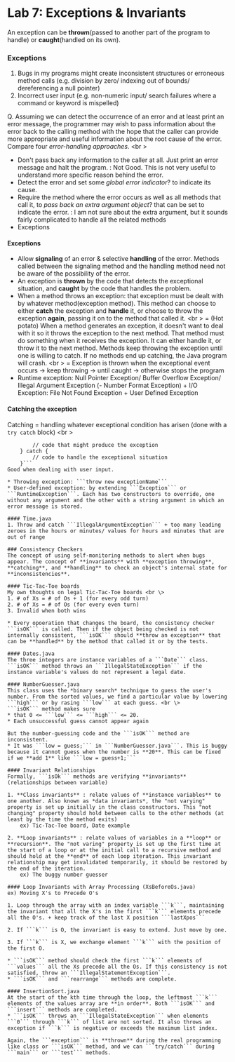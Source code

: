 Lab 7: Exceptions & Invariants
===

An exception can be **thrown**(passed to another part of the program to handle) or **caught**(handled on its own).

### Exceptions
1. Bugs in my programs might create inconsistent structures or erroneous method calls (e.g. division by zero/ indexing out of bounds/ dereferencing a null pointer)
2. Incorrect user input (e.g. non-numeric input/ search failures where a command or keyword is mispelled)

Q. Assuming we can detect the occurrence of an error and at least print an error message, the programmer may wish to pass information about the error back to the calling method with the hope that the caller can provide more appropriate and useful information about the root cause of the error. Compare four *error-handling approaches*. <br \>
* Don't pass back any information to the caller at all. Just print an error message and halt the program. : Not Good. This is not very useful to understand more specific reason behind the error.
* Detect the error and set some *global error indicator*? to indicate its cause.
* Require the method where the error occurs as well as all methods that call it, to *pass back an extra argument object*? that can be set to indicate the error. : I am not sure about the extra argument, but it sounds fairly complicated to handle all the related methods
* Exceptions

#### Exceptions
* Allow **signaling** of an error & selective **handling** of the error. Methods called between the signaling method and the handling method need not be aware of the possibility of the error. 
* An exception is **thrown** by the code that detects the exceptional situation, and **caught** by the code that handles the problem.
* When a method throws an exception: that exception must be dealt with by whatever method(exception method). This method can choose to either **catch** the exception and **handle** it, or choose to throw the exception **again**, passing it on to the method that called it. <br \>
= (Hot potato) When a method generates an exception, it doesn't want to deal with it so it throws the exception to the next method. That method must do something when it receives the exception. It can either handle it, or throw it to the next method. Methods keep throwing the exception until one is willing to catch. If no methods end up catching, the Java program will crash. <br \>
= Exception is thrown when the exceptional event occurs -> keep throwing -> until caught -> otherwise stops the program
* Runtime exception: Null Pointer Exception/ Buffer Overflow Exception/ Illegal Argument Exception (- Number Format Exception) + I/O Exception: File Not Found Exception + User Defined Exception 

#### Catching the exception
Catching = handling whatever exceptional condition has arisen (done with a ```try catch``` block) <br \>
``` try {
        // code that might produce the exception
    } catch {
        // code to handle the exceptional situation
    }```
Good when dealing with user input.

* Throwing exception: ```throw new exceptionName```
* User-defined exception: by extending ```Exception``` or ```RuntimeException```. Each has two constructors to override, one without any argument and the other with a string argument in which an error message is stored.

#### Time.java
1. Throw and catch ```IllegalArgumentException``` + too many leading zeroes in the hours or minutes/ values for hours and minutes that are out of range

### Consistency Checkers
The concept of using self-monitoring methods to alert when bugs appear. The concept of **invariants** with **exception throwing**, **catching**, and **handling** to check an object's internal state for **inconsistencies**.

#### Tic-Tac-Toe boards
My own thoughts on legal Tic-Tac-Toe boards <br \>
1. # of Xs = # of Os + 1 (for every odd turn)
2. # of Xs = # of Os (for every even turn)
3. Invalid when both wins

* Every opoeration that changes the board, the consistency checker ```isOK``` is called. Then if the object being checked is not internally consistent, ```isOK``` should **throw an exception** that can be **handled** by the method that called it or by the tests.

#### Dates.java
The three integers are instance variables of a ```Date``` class. ```isOK``` method throws an ```IllegalStateException``` if the instance variable's values do not represent a legal date.

#### NumberGuesser.java
This class uses the *binary search* technique to guess the user's number. From the sorted values, we find a particular value by lowering ```high``` or by rasing ```low``` at each guess. <br \>
```isOK``` method makes sure 
* that 0 <= ```low``` <= ```high``` <= 20.
* Each unsuccessful guess cannot appear again

But the number-guessing code and the ```isOK``` method are inconsistent. 
* It was ```low = guess;``` in ```NumberGuesser.java```. This is buggy because it cannot guess when the number is **20**. This can be fixed if we **add 1** like ```low = guess+1;```

#### Invariant Relationships
Formally, ```isOk``` methods are verifying **invariants**(relationships between variable)

1. **Class invariants** : relate values of **instance variables** to one another. Also known as *data invariants*, the "not varying" property is set up initially in the class constructors. This "not changing" property should hold between calls to the other methods (at least by the time the method exits)
    ex) Tic-Tac-Toe board, Date example

2. **Loop invariants** : relate values of variables in a **loop** or **recursion**. The "not varing" property is set up the first time at the start of a loop or at the initial call to a recursive method and should hold at the **end** of each loop iteration. This invariant relationship may get invalidated temporarily, it should be restored by the end of the iteration.
    ex) The buggy number guesser

#### Loop Invariants with Array Processing (XsBeforeOs.java)
ex) Moving X's to Precede O's

1. Loop through the array with an index variable ```k```, maintaining the invariant that all the X's in the first ```k``` elements precede all the O's. + keep track of the last X position ```lastXpos```

2. If ```k``` is O, the invariant is easy to extend. Just move by one.

3. If ```k``` is X, we exchange element ```k``` with the position of the first O.

* ```isOK``` method should check the first ```k``` elements of ```values``` all the Xs precede all the Os. If this consistency is not satisfied, throw an ```IllegalStatementException```. 
* ```isOK``` and ```rearrange``` methods are complete.

#### InsertionSort.java
At the start of the kth time through the loop, the leftmost ```k``` elements of the values array are **in order**. Both ```isOK``` and ```insert``` methods are completed.
* ```isOK``` throws an ```IllegalStateException``` when elements ```0``` through ```k``` of list are not sorted. It also throws an exception if ```k``` is negative or exceeds the maximum list index.

Again, the ```exception``` is **thrown** during the real programming like class or ```isOK``` method, and we can ```try/catch``` during ```main``` or ```test``` methods.

